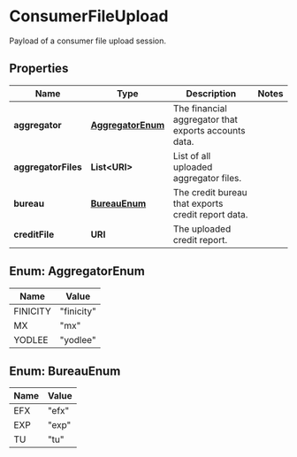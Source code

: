 

# ConsumerFileUpload

Payload of a consumer file upload session.

## Properties

| Name | Type | Description | Notes |
|------------ | ------------- | ------------- | -------------|
|**aggregator** | [**AggregatorEnum**](#AggregatorEnum) | The financial aggregator that exports accounts data. |  |
|**aggregatorFiles** | **List&lt;URI&gt;** | List of all uploaded aggregator files. |  |
|**bureau** | [**BureauEnum**](#BureauEnum) | The credit bureau that exports credit report data. |  |
|**creditFile** | **URI** | The uploaded credit report. |  |



## Enum: AggregatorEnum

| Name | Value |
|---- | -----|
| FINICITY | &quot;finicity&quot; |
| MX | &quot;mx&quot; |
| YODLEE | &quot;yodlee&quot; |



## Enum: BureauEnum

| Name | Value |
|---- | -----|
| EFX | &quot;efx&quot; |
| EXP | &quot;exp&quot; |
| TU | &quot;tu&quot; |



